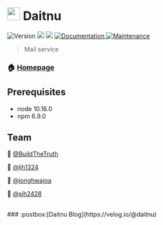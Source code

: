 # <img width="30" src="https://user-images.githubusercontent.com/33617083/68571001-457a9d80-04a5-11ea-9a47-98c0fd36a1d9.png" style="margin:-5px 0px"> Daitnu

<p>
  <img alt="Version" src="https://img.shields.io/badge/version-0.0.0-blue.svg?cacheSeconds=2592000" />
  <img src="https://img.shields.io/badge/node-10.16.0-blue.svg" />
  <img src="https://img.shields.io/badge/npm-6.9.0-blue.svg" />
  <a href="https://github.com/BuildTheTruth/daitnu#readme" target="_blank">
    <img alt="Documentation" src="https://img.shields.io/badge/documentation-yes-brightgreen.svg" />
  </a>
  <a href="https://github.com/BuildTheTruth/daitnu/graphs/commit-activity" target="_blank">
    <img alt="Maintenance" src="https://img.shields.io/badge/Maintained%3F-yes-green.svg" />
  </a>

</p>

> Mail service

### 🏠 [Homepage](https://github.com/connect-foundation/2019-06)

## Prerequisites

- node 10.16.0
- npm 6.9.0


## Team
👤 [@BuildTheTruth](https://github.com/BuildTheTruth)

👤 [@ljh1324](https://github.com/ljh1324)

👤 [@jonghwajoa](https://github.com/jonghwajoa)

👤 [@sjh2428](https://github.com/sjh2428)


<br>
### :postbox:[Daitnu Blog](https://velog.io/@daitnu)

